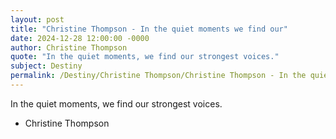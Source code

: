 ```yaml
---
layout: post
title: "Christine Thompson - In the quiet moments we find our"
date: 2024-12-28 12:00:00 -0000
author: Christine Thompson
quote: "In the quiet moments, we find our strongest voices."
subject: Destiny
permalink: /Destiny/Christine Thompson/Christine Thompson - In the quiet moments we find our
---
```


In the quiet moments, we find our strongest voices.

- Christine Thompson
